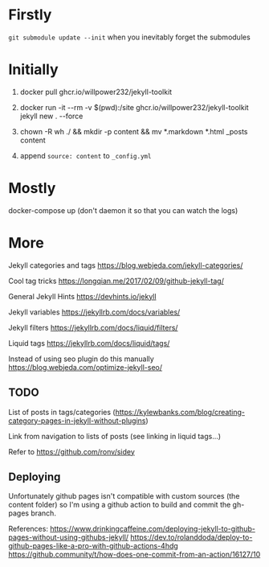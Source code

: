 # Firstly

`git submodule update --init` when you inevitably forget the submodules

# Initially

1. docker pull ghcr.io/willpower232/jekyll-toolkit

2. docker run -it --rm -v $(pwd):/site ghcr.io/willpower232/jekyll-toolkit jekyll new . --force

3. chown -R wh ./ && mkdir -p content && mv *.markdown *.html _posts content

4. append `source: content` to `_config.yml`

# Mostly

docker-compose up (don't daemon it so that you can watch the logs)

# More

Jekyll categories and tags https://blog.webjeda.com/jekyll-categories/

Cool tag tricks https://longqian.me/2017/02/09/github-jekyll-tag/

General Jekyll Hints https://devhints.io/jekyll

Jekyll variables https://jekyllrb.com/docs/variables/

Jekyll filters https://jekyllrb.com/docs/liquid/filters/

Liquid tags https://jekyllrb.com/docs/liquid/tags/

Instead of using seo plugin do this manually https://blog.webjeda.com/optimize-jekyll-seo/

## TODO

List of posts in tags/categories (https://kylewbanks.com/blog/creating-category-pages-in-jekyll-without-plugins)

Link from navigation to lists of posts (see linking in liquid tags...)

Refer to https://github.com/ronv/sidey

## Deploying

Unfortunately github pages isn't compatible with custom sources (the content folder) so I'm using a github action to build and commit the gh-pages branch.

References:
https://www.drinkingcaffeine.com/deploying-jekyll-to-github-pages-without-using-githubs-jekyll/
https://dev.to/rolanddoda/deploy-to-github-pages-like-a-pro-with-github-actions-4hdg
https://github.community/t/how-does-one-commit-from-an-action/16127/10
